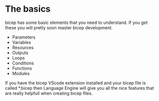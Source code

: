 # The basics

bicep has some basic elements that you need to understand. If you get these you will pretty soon master bicep development.

- Parameters
- Variables
- Resources
- Outputs
- Loops
- Conditions
- Functions
- Modules

If you have the bicep VScode extension installed and your bicep file is called *.bicep then Language Engine will give you all the nice features that are really helpfull when creating bicep files.
